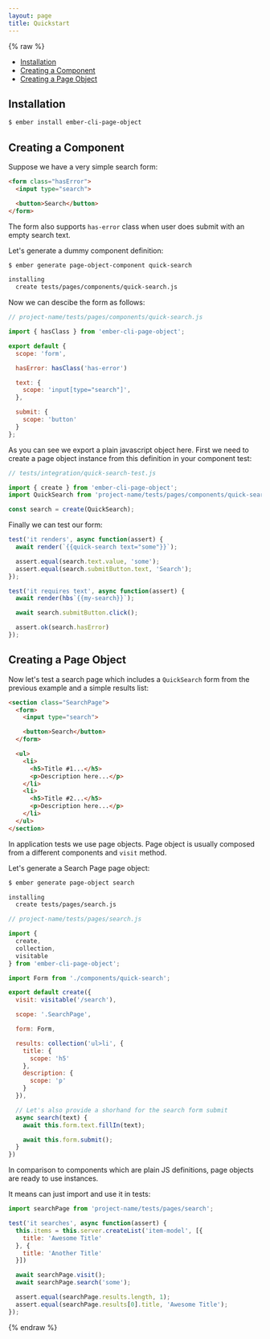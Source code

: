 ```yaml
---
layout: page
title: Quickstart
---
```


{% raw %}

* [Installation](#installation)
* [Creating a Component](#creating-a-component)
* [Creating a Page Object](#creating-a-page-object)

## Installation

```bash
$ ember install ember-cli-page-object
```

## Creating a Component

Suppose we have a very simple search form:

```html
<form class="hasError">
  <input type="search">

  <button>Search</button>
</form>
```

The form also supports `has-error` class when user does submit with an empty search text.

Let's generate a dummy component definition:

```bash
$ ember generate page-object-component quick-search

installing
  create tests/pages/components/quick-search.js
```

Now we can descibe the form as follows:

```js
// project-name/tests/pages/components/quick-search.js

import { hasClass } from 'ember-cli-page-object';

export default {
  scope: 'form',

  hasError: hasClass('has-error')

  text: {
    scope: 'input[type="search"]',
  },

  submit: {
    scope: 'button'
  }
};
```

As you can see we export a plain javascript object here. First we need to create a page object instance from this definition in your component test:

```js
// tests/integration/quick-search-test.js

import { create } from 'ember-cli-page-object';
import QuickSearch from 'project-name/tests/pages/components/quick-search';

const search = create(QuickSearch);
```

Finally we can test our form:

```js
test('it renders', async function(assert) {
  await render(`{{quick-search text="some"}}`);

  assert.equal(search.text.value, 'some');
  assert.equal(search.submitButton.text, 'Search');
});

test('it requires text', async function(assert) {
  await render(hbs`{{my-search}}`);

  await search.submitButton.click();

  assert.ok(search.hasError)
});
```

## Creating a Page Object

Now let's test a search page which includes a `QuickSearch` form from the previous example and a simple results list:

```html
<section class="SearchPage">
  <form>
    <input type="search">

    <button>Search</button>
  </form>

  <ul>
    <li>
      <h5>Title #1...</h5>
      <p>Description here...</p>
    </li>
    <li>
      <h5>Title #2...</h5>
      <p>Description here...</p>
    </li>
  </ul>
</section>
```

In application tests we use page objects. Page object is usually composed from a different components and `visit` method.

Let's generate a Search Page page object:

```bash
$ ember generate page-object search

installing
  create tests/pages/search.js
```

```js
// project-name/tests/pages/search.js

import {
  create,
  collection,
  visitable
} from 'ember-cli-page-object';

import Form from './components/quick-search';

export default create({
  visit: visitable('/search'),

  scope: '.SearchPage',

  form: Form,

  results: collection('ul>li', {
    title: {
      scope: 'h5'
    },
    description: {
      scope: 'p'
    }
  }),

  // Let's also provide a shorhand for the search form submit
  async search(text) {
    await this.form.text.fillIn(text);

    await this.form.submit();
  }
})
```

In comparison to components which are plain JS definitions, page objects are ready to use instances.

It means can just import and use it in tests:

```js
import searchPage from 'project-name/tests/pages/search';

test('it searches', async function(assert) {
  this.items = this.server.createList('item-model', [{
    title: 'Awesome Title'
  }, {
    title: 'Another Title'
  }])

  await searchPage.visit();
  await searchPage.search('some');

  assert.equal(searchPage.results.length, 1);
  assert.equal(searchPage.results[0].title, 'Awesome Title');
});
```

{% endraw %}

